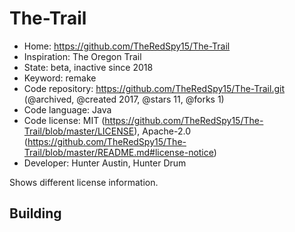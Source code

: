 # The-Trail

- Home: https://github.com/TheRedSpy15/The-Trail
- Inspiration: The Oregon Trail
- State: beta, inactive since 2018
- Keyword: remake
- Code repository: https://github.com/TheRedSpy15/The-Trail.git (@archived, @created 2017, @stars 11, @forks 1)
- Code language: Java
- Code license: MIT (https://github.com/TheRedSpy15/The-Trail/blob/master/LICENSE), Apache-2.0 (https://github.com/TheRedSpy15/The-Trail/blob/master/README.md#license-notice)
- Developer: Hunter Austin, Hunter Drum

Shows different license information.

## Building
